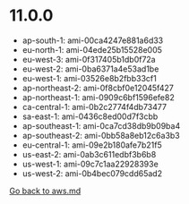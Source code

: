 
 # 11.0.0
- ap-south-1: ami-00ca4247e881a6d33
- eu-north-1: ami-04ede25b15528e005
- eu-west-3: ami-0f317405b1db0f72a
- eu-west-2: ami-0ba6371a4e53ad1be
- eu-west-1: ami-03526e8b2fbb33cf1
- ap-northeast-2: ami-0f8cbf0e12045f427
- ap-northeast-1: ami-0909c6bf1596efe82
- ca-central-1: ami-0b2c2774f4db73477
- sa-east-1: ami-0436c8ed00d7f3cbb
- ap-southeast-1: ami-0ca7cd38db9b09ba4
- ap-southeast-2: ami-0bb58a8eb12c6a3b3
- eu-central-1: ami-09e2b180afe7b21f5
- us-east-2: ami-0ab3c611edbf3b6b8
- us-west-1: ami-09c7c1aa22928393e
- us-west-2: ami-0b4bec079cdd65ad2

[Go back to aws.md](../../aws.md) 
